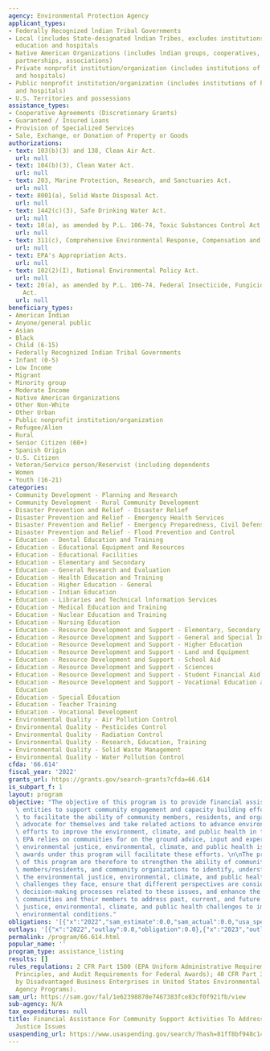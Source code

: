 ```yaml
---
agency: Environmental Protection Agency
applicant_types:
- Federally Recognized lndian Tribal Governments
- Local (includes State-designated lndian Tribes, excludes institutions of higher
  education and hospitals
- Native American Organizations (includes lndian groups, cooperatives, corporations,
  partnerships, associations)
- Private nonprofit institution/organization (includes institutions of higher education
  and hospitals)
- Public nonprofit institution/organization (includes institutions of higher education
  and hospitals)
- U.S. Territories and possessions
assistance_types:
- Cooperative Agreements (Discretionary Grants)
- Guaranteed / Insured Loans
- Provision of Specialized Services
- Sale, Exchange, or Donation of Property or Goods
authorizations:
- text: 103(b)(3) and 138, Clean Air Act.
  url: null
- text: 104(b)(3), Clean Water Act.
  url: null
- text: 203, Marine Protection, Research, and Sanctuaries Act.
  url: null
- text: 8001(a), Solid Waste Disposal Act.
  url: null
- text: 1442(c)(3), Safe Drinking Water Act.
  url: null
- text: 10(a), as amended by P.L. 106-74, Toxic Substances Control Act.
  url: null
- text: 311(c), Comprehensive Environmental Response, Compensation and Liability Act.
  url: null
- text: EPA's Appropriation Acts.
  url: null
- text: 102(2)(I), National Environmental Policy Act.
  url: null
- text: 20(a), as amended by P.L. 106-74, Federal Insecticide, Fungicide, and Rodenticide
    Act.
  url: null
beneficiary_types:
- American Indian
- Anyone/general public
- Asian
- Black
- Child (6-15)
- Federally Recognized Indian Tribal Governments
- Infant (0-5)
- Low Income
- Migrant
- Minority group
- Moderate Income
- Native American Organizations
- Other Non-White
- Other Urban
- Public nonprofit institution/organization
- Refugee/Alien
- Rural
- Senior Citizen (60+)
- Spanish Origin
- U.S. Citizen
- Veteran/Service person/Reservist (including dependents
- Women
- Youth (16-21)
categories:
- Community Development - Planning and Research
- Community Development - Rural Community Development
- Disaster Prevention and Relief - Disaster Relief
- Disaster Prevention and Relief - Emergency Health Services
- Disaster Prevention and Relief - Emergency Preparedness, Civil Defense
- Disaster Prevention and Relief - Flood Prevention and Control
- Education - Dental Education and Training
- Education - Educational Equipment and Resources
- Education - Educational Facilities
- Education - Elementary and Secondary
- Education - General Research and Evaluation
- Education - Health Education and Training
- Education - Higher Education - General
- Education - Indian Education
- Education - Libraries and Technical lnformation Services
- Education - Medical Education and Training
- Education - Nuclear Education and Training
- Education - Nursing Education
- Education - Resource Development and Support - Elementary, Secondary Education
- Education - Resource Development and Support - General and Special Interest Organizations
- Education - Resource Development and Support - Higher Education
- Education - Resource Development and Support - Land and Equipment
- Education - Resource Development and Support - School Aid
- Education - Resource Development and Support - Sciences
- Education - Resource Development and Support - Student Financial Aid
- Education - Resource Development and Support - Vocational Education and Handicapped
  Education
- Education - Special Education
- Education - Teacher Training
- Education - Vocational Development
- Environmental Quality - Air Pollution Control
- Environmental Quality - Pesticides Control
- Environmental Quality - Radiation Control
- Environmental Quality - Research, Education, Training
- Environmental Quality - Solid Waste Management
- Environmental Quality - Water Pollution Control
cfda: '66.614'
fiscal_year: '2022'
grants_url: https://grants.gov/search-grants?cfda=66.614
is_subpart_f: 1
layout: program
objective: "The objective of this program is to provide financial assistance to eligible\
  \ entities to support community engagement and capacity building efforts and activities\
  \ to facilitate the ability of community members, residents, and organizations to\
  \ advocate for themselves and take related actions to advance environmental justice\
  \ efforts to improve the environment, climate, and public health in their communities.\
  \ EPA relies on communities for on the ground advice, input and expertise to address\
  \ environmental justice, environmental, climate, and public health issues and the\
  \ awards under this program will facilitate these efforts. \n\nThe primary goals\
  \ of this program are therefore to strengthen the ability of communities, community\
  \ members/residents, and community organizations to identify, understand and address\
  \ the environmental justice, environmental, climate, and public health issues and\
  \ challenges they face, ensure that different perspectives are considered in governmental\
  \ decision-making processes related to these issues, and enhance the ability of\
  \ communities and their members to address past, current, and future environmental\
  \ justice, environmental, climate, and public health challenges to improve their\
  \ environmental conditions."
obligations: '[{"x":"2022","sam_estimate":0.0,"sam_actual":0.0,"usa_spending_actual":0.0},{"x":"2023","sam_estimate":10000000.0,"sam_actual":0.0,"usa_spending_actual":75000.0},{"x":"2024","sam_estimate":0.0,"sam_actual":0.0,"usa_spending_actual":50000.0}]'
outlays: '[{"x":"2022","outlay":0.0,"obligation":0.0},{"x":"2023","outlay":61004.86,"obligation":75000.0},{"x":"2024","outlay":16552.5,"obligation":50000.0}]'
permalink: /program/66.614.html
popular_name: ''
program_type: assistance_listing
results: []
rules_regulations: 2 CFR Part 1500 (EPA Uniform Administrative Requirements, Cost
  Principles, and Audit Requirements for Federal Awards); 40 CFR Part 33 (Participation
  by Disadvantaged Business Enterprises in United States Environmental Protection
  Agency Programs).
sam_url: https://sam.gov/fal/1e62398878e7467383fce83cf0f921fb/view
sub-agency: N/A
tax_expenditures: null
title: Financial Assistance For Community Support Activities To Address Environmental
  Justice Issues
usaspending_url: https://www.usaspending.gov/search/?hash=81ff8bf948c146b5ded872832130bdcd
---
```

